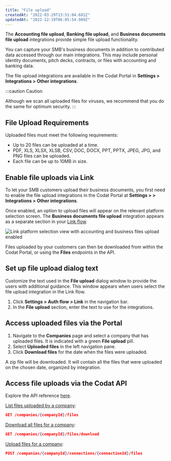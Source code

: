 ```yaml
---
title: "File upload"
createdAt: "2022-03-29T13:51:04.681Z"
updatedAt: "2022-12-19T06:05:54.909Z"
---
```


The **Accounting file upload**, **Banking file upload**, and **Business documents file upload** integrations provide simple file upload functionality.

You can capture your SMB's business documents in addition to contributed data accessed through our main integrations. This may include personal identity documents, pitch decks, contracts, or files with accounting and banking data.

The file upload integrations are available in the Codat Portal in **Settings > Integrations > Other integrations**.

:::caution Caution

Although we scan all uploaded files for viruses, we recommend that you do the same for optimum security.
:::

## File Upload Requirements

Uploaded files must meet the following requirements:

- Up to 20 files can be uploaded at a time.
- PDF, XLS, XLSX, XLSB, CSV, DOC, DOCX, PPT, PPTX, JPEG, JPG, and PNG files can be uploaded.
- Each file can be up to 10MB in size.

## Enable file uploads via Link

To let your SMB customers upload their business documents, you first need to enable the file upload integrations in the Codat Portal at **Settings > > Integrations > Other integrations**.

Once enabled, an option to upload files will appear on the relevant platform selection screen. The **Business documents file upload** integration appears as a separate section in your [Link flow](/auth-flow/overview).

<img
  src="/img/old/b5ae456-file_uploads_selected.png"
  alt="Link platform selection view with accounting and business files upload enabled"
/>

Files uploaded by your customers can then be downloaded from within the Codat Portal, or using the **Files** endpoints in the API.

## Set up file upload dialog text

Customize the text used in the **File upload** dialog window to provide the users with additional guidance. This window appears when users select the file upload integration in the Link flow.

1. Click **Settings > Auth flow > Link** in the navigation bar.
2. In the **File upload** section, enter the text to use for the integrations.

## Access uploaded files via the Portal

1. Navigate to the **Companies** page and select a company that has uploaded files. It is indicated with a green **File upload** pill.
2. Select **Uploaded files** in the left navigation pane.
3. Click **Download files** for the date when the files were uploaded.

A zip file will be downloaded. It will contain all the files that were uploaded on the chosen date, organized by integration.

## Access file uploads via the Codat API

Explore the API reference [here](http://localhost:3000/files-api#/).

[List files uploaded by a company](http://localhost:3000/files-api#/operations/list-files):

```json
GET /companies/{companyId}/files
```

[Download all files for a company](http://localhost:3000/files-api#/operations/download-files):

```json
GET /companies/{companyId}/files/download
```

[Upload files for a company](/files-api#/operations/upload-files):

```json
POST /companies/{companyId}/connections/{connectionId}/files
```
